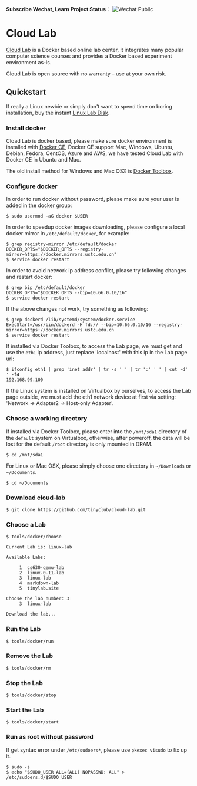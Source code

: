 **Subscribe Wechat, Learn Project Status**：
![Wechat Public](images/tinylab-wechat.jpg)

# Cloud Lab

[Cloud Lab][003] is a Docker based online lab center, it integrates many popular computer
science courses and provides a Docker based experiment environment as-is.

Cloud Lab is open source with no warranty – use at your own risk.

## Quickstart

If really a Linux newbie or simply don't want to spend time on boring installation, buy the instant [Linux Lab Disk](https://shop155917374.taobao.com).

### Install docker

Cload Lab is docker based, please make sure docker environment is installed with [Docker CE][001], Docker CE support Mac, Windows, Ubuntu, Debian, Fedora, CentOS, Azure and AWS, we have tested Cloud Lab with Docker CE in Ubuntu and Mac.

The old install method for Windows and Mac OSX is [Docker Toolbox][002].

### Configure docker

In order to run docker without password, please make sure your user is added in the docker group:

    $ sudo usermod -aG docker $USER

In order to speedup docker images downloading, please configure a local docker mirror in `/etc/default/docker`, for example:

    $ grep registry-mirror /etc/default/docker
    DOCKER_OPTS="$DOCKER_OPTS --registry-mirror=https://docker.mirrors.ustc.edu.cn"
    $ service docker restart

In order to avoid network ip address conflict, please try following changes and restart docker:

    $ grep bip /etc/default/docker
    DOCKER_OPTS="$DOCKER_OPTS --bip=10.66.0.10/16"
    $ service docker restart

If the above changes not work, try something as following:

    $ grep dockerd /lib/systemd/system/docker.service
    ExecStart=/usr/bin/dockerd -H fd:// --bip=10.66.0.10/16 --registry-mirror=https://docker.mirrors.ustc.edu.cn
    $ service docker restart

If installed via Docker Toolbox, to access the Lab page, we must get and use the `eth1` ip address, just replace 'localhost' with this ip in the Lab page url:

    $ ifconfig eth1 | grep 'inet addr' | tr -s ' ' | tr ':' ' ' | cut -d' ' -f4
    192.168.99.100

If the Linux system is installed on Virtualbox by ourselves, to access the Lab page outside, we must add the eth1 network device at first via setting: 'Network -> Adapter2 -> Host-only Adapter'.

### Choose a working directory

If installed via Docker Toolbox, please enter into the `/mnt/sda1` directory of the `default` system on Virtualbox, otherwise, after poweroff, the data will be lost for the default `/root` directory is only mounted in DRAM.

    $ cd /mnt/sda1

For Linux or Mac OSX, please simply choose one directory in `~/Downloads` or `~/Documents`.

    $ cd ~/Documents

### Download cloud-lab

    $ git clone https://github.com/tinyclub/cloud-lab.git

### Choose a Lab

    $ tools/docker/choose

    Current Lab is: linux-lab

    Available Labs:

         1	cs630-qemu-lab
         2	linux-0.11-lab
         3	linux-lab
         4	markdown-lab
         5	tinylab.site

    Choose the lab number: 3
         3	linux-lab

    Download the lab...

### Run the Lab

    $ tools/docker/run

### Remove the Lab

    $ tools/docker/rm

### Stop the Lab

    $ tools/docker/stop

### Start the Lab

    $ tools/docker/start

### Run as root without password

If get syntax error under `/etc/sudoers*`, please use `pkexec visudo` to fix up it.

    $ sudo -s
    $ echo "$SUDO_USER ALL=(ALL) NOPASSWD: ALL" > /etc/sudoers.d/$SUDO_USER

[001]: https://store.docker.com/search?type=edition&offering=community
[002]: https://www.docker.com/docker-toolbox
[003]: https://tinylab.org/cloud-lab
